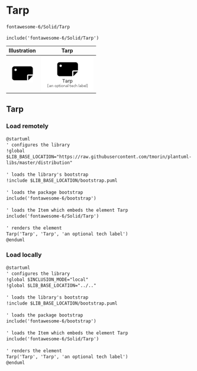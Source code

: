 # Tarp


```text
fontawesome-6/Solid/Tarp
```

```text
include('fontawesome-6/Solid/Tarp')
```



| Illustration | Tarp |
| :---: | :---: |
| ![illustration for Illustration](../../fontawesome-6/Solid/Tarp.png) | ![illustration for Tarp](../../fontawesome-6/Solid/Tarp.Local.png) |




## Tarp

### Load remotely
```plantuml
@startuml
' configures the library
!global $LIB_BASE_LOCATION="https://raw.githubusercontent.com/tmorin/plantuml-libs/master/distribution"

' loads the library's bootstrap
!include $LIB_BASE_LOCATION/bootstrap.puml

' loads the package bootstrap
include('fontawesome-6/bootstrap')

' loads the Item which embeds the element Tarp
include('fontawesome-6/Solid/Tarp')

' renders the element
Tarp('Tarp', 'Tarp', 'an optional tech label')
@enduml
```

### Load locally
```plantuml
@startuml
' configures the library
!global $INCLUSION_MODE="local"
!global $LIB_BASE_LOCATION="../.."

' loads the library's bootstrap
!include $LIB_BASE_LOCATION/bootstrap.puml

' loads the package bootstrap
include('fontawesome-6/bootstrap')

' loads the Item which embeds the element Tarp
include('fontawesome-6/Solid/Tarp')

' renders the element
Tarp('Tarp', 'Tarp', 'an optional tech label')
@enduml
```

